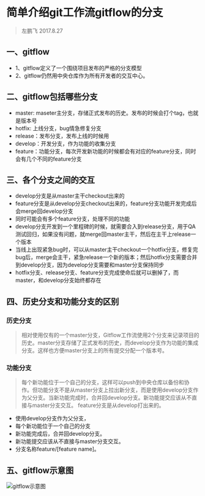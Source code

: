 # 简单介绍git工作流gitflow的分支

> 左鹏飞 2017.8.27

## 一、gitflow
+ 1、gitflow定义了一个围绕项目发布的严格的分支模型
+ 2、gitflow仍然用中央仓库作为所有开发者的交互中心。

## 二、gitflow包括哪些分支

+ master: maseter主分支，存储正式发布的历史。发布的时候会打个tag，也就是版本号
+ hotfix: 上线分支，bug情急修复分支
+ release：发布分支，发布上线的时候用
+ develop：开发分支，作为功能的收集分支
+ feature：功能分支，每次开发新功能的时候都会有对应的feature分支，同时会有几个不同的feature分支

## 三、各个分支之间的交互
+ develop分支是从master主干checkout出来的
+ feature分支是从develop分支checkout出来的，feature分支功能开发完成后会merge回develop分支
+ 同时可能会有多个feature分支，处理不同的功能
+ develop分支开发到一个里程碑的时候，就需要合入到release分支，用于QA测试回归，如果没有问题，就merge回master主干，然后在主干上release一个版本
+ 当线上出现紧急bug时，可以从master主干checkout一个hotfix分支，修复完bug后，merge会主干，紧急release一个新的版本；然后hotfix分支需要合并到develop分支，因为develop分支需要和master分支保持同步
+ hotfix分支、release分支、feature分支完成使命后就可以删掉了，而master，和develop分支始终都存在

## 四、历史分支和功能分支的区别

### 历史分支
> 相对使用仅有的一个master分支，Gitflow工作流使用2个分支来记录项目的历史。master分支存储了正式发布的历史，而develop分支作为功能的集成分支。这样也方便master分支上的所有提交分配一个版本号。

### 功能分支
> 每个新功能位于一个自己的分支，这样可以push到中央仓库以备份和协作。但功能分支不是从master分支上拉出新分支，而是使用develop分支作为父分支。当新功能完成时，合并回develop分支。新功能提交应该从不直接与master分支交互。
feature分支是从develop打出来的。

+ 使用develop分支作为父分支，
+ 每个新功能位于一个自己的分支
+ 新功能完成后，合并回develop分支。
+ 新功能提交应该从不直接与master分支交互。
+ 分支名称feature/[feature name]。


## 五、gitflow示意图

![gitflow示意图](https://github.com/zuopf769/how_to_use_git/blob/master/images/58e8eb560001ecfd12800720.jpg)

